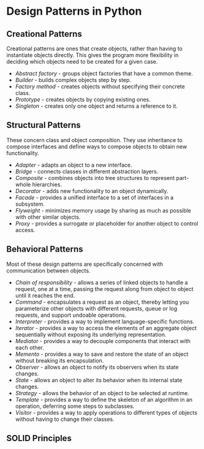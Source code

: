 # Design Patterns in Python

## Creational Patterns

Creational patterns are ones that create objects, rather than having to instantiate objects directly. This gives the program more flexibility in deciding which objects need to be created for a given case.

- *Abstract factory* -  groups object factories that have a common theme.
- *Builder* -  builds complex objects step by step.
- *Factory method* -  creates objects without specifying their concrete class.
- *Prototype* -  creates objects by copying existing ones.
- *Singleton* -  creates only one object and returns a reference to it.

## Structural Patterns

These concern class and object composition. They use inheritance to compose interfaces and define ways to compose objects to obtain new functionality.

- *Adapter* -  adapts an object to a new interface.
- *Bridge* -  connects classes in different abstraction layers.
- *Composite* -  combines objects into tree structures to represent part-whole hierarchies.
- *Decorator* -  adds new functionality to an object dynamically.
- *Facade* -  provides a unified interface to a set of interfaces in a subsystem.
- *Flyweight* -  minimizes memory usage by sharing as much as possible with other similar objects.
- *Proxy* -  provides a surrogate or placeholder for another object to control access.

## Behavioral Patterns

Most of these design patterns are specifically concerned with communication between objects.

- *Chain of responsibility* -  allows a series of linked objects to handle a request, one at a time, passing the request along from object to object until it reaches the end.
- *Command* -  encapsulates a request as an object, thereby letting you parameterize other objects with different requests, queue or log requests, and support undoable operations.
- *Interpreter* -  provides a way to implement language-specific functions.
- *Iterator* -  provides a way to access the elements of an aggregate object sequentially without exposing its underlying representation.
- *Mediator* -  provides a way to decouple components that interact with each other.
- *Memento* -  provides a way to save and restore the state of an object without breaking its encapsulation.
- *Observer* -  allows an object to notify its observers when its state changes.
- *State* -  allows an object to alter its behavior when its internal state changes.
- *Strategy* -  allows the behavior of an object to be selected at runtime.
- *Template* -  provides a way to define the skeleton of an algorithm in an operation, deferring some steps to subclasses.
- *Visitor* -  provides a way to apply operations to different types of objects without having to change their classes.


## SOLID Principles